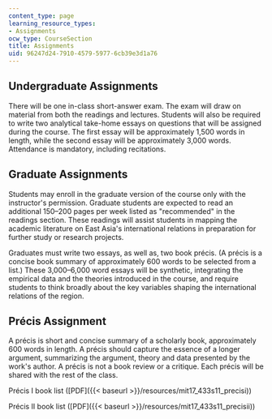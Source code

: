 ```yaml
---
content_type: page
learning_resource_types:
- Assignments
ocw_type: CourseSection
title: Assignments
uid: 96247d24-7910-4579-5977-6cb39e3d1a76
---
```


Undergraduate Assignments
-------------------------

There will be one in-class short-answer exam. The exam will draw on material from both the readings and lectures. Students will also be required to write two analytical take-home essays on questions that will be assigned during the course. The first essay will be approximately 1,500 words in length, while the second essay will be approximately 3,000 words. Attendance is mandatory, including recitations.

Graduate Assignments
--------------------

Students may enroll in the graduate version of the course only with the instructor's permission. Graduate students are expected to read an additional 150–200 pages per week listed as "recommended" in the readings section. These readings will assist students in mapping the academic literature on East Asia's international relations in preparation for further study or research projects.

Graduates must write two essays, as well as, two book précis. (A précis is a concise book summary of approximately 600 words to be selected from a list.) These 3,000–6,000 word essays will be synthetic, integrating the empirical data and the theories introduced in the course, and require students to think broadly about the key variables shaping the international relations of the region.

Précis Assignment
-----------------

A précis is short and concise summary of a scholarly book, approximately 600 words in length. A précis should capture the essence of a longer argument, summarizing the argument, theory and data presented by the work's author. A précis is not a book review or a critique. Each précis will be shared with the rest of the class.

Précis I book list ([PDF]({{< baseurl >}}/resources/mit17_433s11_precisi))

Précis II book list ([PDF]({{< baseurl >}}/resources/mit17_433s11_precisii))